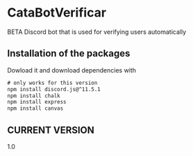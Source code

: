# CataBotVerificar

BETA Discord bot that is used for verifying users automatically

## Installation of the packages

Dowload it and download dependencies with

```txt
# only works for this version
npm install discord.js@^11.5.1
npm install chalk
npm install express
npm install canvas
```

## CURRENT VERSION

1.0
